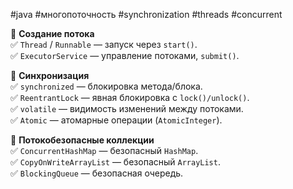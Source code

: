 #java #многопоточность #synchronization #threads #concurrent

🔹 **Создание потока**  
✅ `Thread` / `Runnable` — запуск через `start()`.  
✅ `ExecutorService` — управление потоками, `submit()`.

🔹 **Синхронизация**  
✅ `synchronized` — блокировка метода/блока.  
✅ `ReentrantLock` — явная блокировка с `lock()/unlock()`.  
✅ `volatile` — видимость изменений между потоками.  
✅ `Atomic` — атомарные операции (`AtomicInteger`).

🔹 **Потокобезопасные коллекции**  
✅ `ConcurrentHashMap` — безопасный `HashMap`.  
✅ `CopyOnWriteArrayList` — безопасный `ArrayList`.  
✅ `BlockingQueue` — безопасная очередь.
